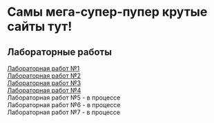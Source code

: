 # Самы мега-супер-пупер крутые сайты тут! #

## **Лабораторные работы** ##

[Лабораторная работ №1](labs/lab1-2)\
[Лабораторная работ №2](labs/lab1-2)\
[Лабораторная работ №3](labs/lab3)\
[Лабораторная работ №4](labs/lab4)\
Лабораторная работ №5 - в процессе\
Лабораторная работ №6 - в процессе\
Лабораторная работ №7 - в процессе
